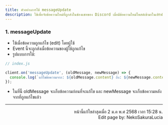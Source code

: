 ```yaml
---
title: ตัวอย่างการใช้ messageUpdate
description: ใช้เพื่อจับข้อความใหม่ที่ถูกส่งในช่องแชทของ Discord เมื่อมีข้อความใหม่โพสต์เข้ามาในเซิร์ฟเวอร์
---
```


### 1. messageUpdate
- ใช้เมื่อข้อความถูกแก้ไข (edit) โดยผู้ใช้
- Event นี้จะถูกส่งเมื่อข้อความของผู้ใช้ถูกแก้ไข
- รูปแบบการใช้:
```js
// index.js

client.on('messageUpdate', (oldMessage, newMessage) => {
  console.log(`แก้ไขข้อความจาก: ${oldMessage.content} ถึง: ${newMessage.content}`);
});
```
- ในที่นี้ oldMessage จะเก็บข้อความก่อนที่จะแก้ไข และ newMessage จะเก็บข้อความหลังจากที่ถูกแก้ไขแล้ว

-----

<p align="right">
หน้านี้แก้ใขล่าสุดเมื่อ 2 ม.ค พ.ศ 2568 เวลา 15:28 น. <br />
Edit page by: NekoSakuraLucia
</p>